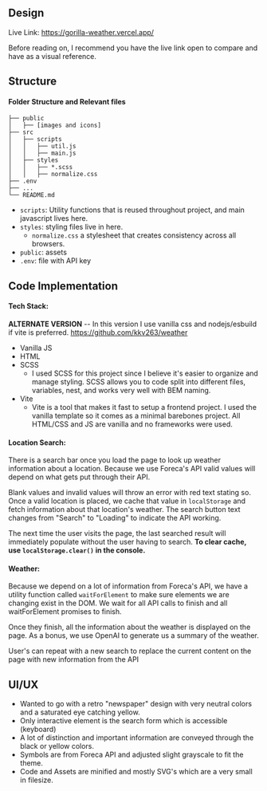 ## Design
Live Link: https://gorilla-weather.vercel.app/

Before reading on, I recommend you have the live link open to compare and have as a visual reference.

## Structure
#### Folder Structure and Relevant files
```
├── public
│   ├── [images and icons]
├── src
│   ├── scripts
│   │   ├── util.js
│   │   ├── main.js
│   ├── styles
│   │   ├── *.scss
│   │   ├── normalize.css
├── .env
├── ...
└── README.md
```

- `scripts`: Utility functions that is reused throughout project, and main javascript lives here.
- `styles`: styling files live in here.
	- `normalize.css` a stylesheet that creates consistency across all browsers.
- `public`: assets
- `.env`: file with API key

## Code Implementation 
#### Tech Stack:
**ALTERNATE VERSION** -- In this version I use vanilla css and nodejs/esbuild if vite is preferred. https://github.com/kkv263/weather

- Vanilla JS
- HTML
- SCSS
	- I used SCSS for this project since I believe it's easier to organize and manage styling. SCSS allows you to code split into different files, variables, nest, and works very well with BEM naming. 
- Vite
	- Vite is a tool that makes it fast to setup a frontend project. I used the vanilla template so it comes as a minimal barebones project. All HTML/CSS and JS are vanilla and no frameworks were used.

#### Location Search:
There is a search bar once you load the page to look up weather information about a location. Because we use Foreca's API valid values will depend on what gets put through their API. 

Blank values and invalid values will throw an error with red text stating so. Once a valid location is placed, we cache that value in `localStorage` and fetch information about that location's weather. The search button text changes from "Search" to "Loading" to indicate the API working. 

The next time the user visits the page, the last searched result will immediately populate without the user having to search. **To clear cache, use `localStorage.clear()` in the console.**

#### Weather:
Because we depend on a lot of information from Foreca's API, we have a utility function called `waitForElement`  to make sure elements we are changing exist in the DOM. We wait for all API calls to finish and all waitForElement promises to finish. 

Once they finish, all the information about the weather is displayed on the page. As a bonus, we use OpenAI to generate us a summary of the weather.

User's can repeat with a new search to replace the current content on the page with new information from the API


## UI/UX
- Wanted to go with a retro "newspaper" design with very neutral colors and a saturated eye catching yellow.
- Only interactive element is the search form which is accessible (keyboard)
- A lot of distinction and important information are conveyed through the black or yellow colors.
- Symbols are from Foreca API and adjusted slight grayscale to fit the theme.
- Code and Assets are minified and mostly SVG's which are a very small in filesize.
